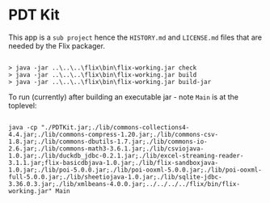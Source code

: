 # PDT Kit

This app is a `sub project` hence the `HISTORY.md` and `LICENSE.md` files
that are needed by the Flix packager.

~~~ .{cmd}

> java -jar ..\..\..\flix\bin\flix-working.jar check
> java -jar ..\..\..\flix\bin\flix-working.jar build
> java -jar ..\..\..\flix\bin\flix-working.jar build-jar

~~~

To run (currently) after building an executable jar - note `Main` is at the toplevel:

~~~ .{cmd}

java -cp "./PDTKit.jar;./lib/commons-collections4-4.4.jar;./lib/commons-compress-1.20.jar;./lib/commons-csv-1.8.jar;./lib/commons-dbutils-1.7.jar;./lib/commons-io-2.6.jar;./lib/commons-math3-3.6.1.jar;./lib/csviojava-1.0.jar;./lib/duckdb_jdbc-0.2.1.jar;./lib/excel-streaming-reader-3.1.1.jar;flix-basicdbjava-1.0.jar;./lib/flix-sandboxjava-1.0.jar;./lib/poi-5.0.0.jar;./lib/poi-ooxml-5.0.0.jar;./lib/poi-ooxml-full-5.0.0.jar;./lib/sheetiojava-1.0.jar;./lib/sqlite-jdbc-3.36.0.3.jar;./lib/xmlbeans-4.0.0.jar;../../../../flix/bin/flix-working.jar" Main

~~~
